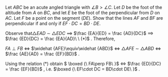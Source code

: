 Let $ABC$ be an acute angled triangle with $\angle B > \angle C$. Let $D$ be the foot of the altitude from $A$ on $BC$, and let $E$ be the foot of the perpendicular from $D$ on $AC$. Let $F$ be a point on the segment $(DE)$. Show that the lines $AF$ and $BF$ are perpendicular if and only if $EF\cdot DC = BD \cdot DE$.

Observe that$\triangle EAD\ \sim\ \triangle EDC$ $\implies$ $\frac {EA}{ED} = \frac {AD}{DC}$ $\implies$ $\frac {ED}{DC} = \frac {EA}{AD}\ \ (*)$ . Therefore,

$FA\perp FB$ $\Longleftrightarrow$ $\widehat {AFE}\equiv\widehat {ABD}$ $\Longleftrightarrow$ $\triangle AFE\ \sim\ \triangle ABD$ $\Longleftrightarrow$ $\frac {AE}{AD} = \frac {EF}{BD}$ .

Using the relation $(*)$ obtain $ \boxed {\ FA\perp FB\ }$ $\Longleftrightarrow$ $\frac {ED}{DC} = \frac {EF}{BD}$ , i.e. $\boxed {\ EF\cdot DC = BD\cdot DE\ }$ .